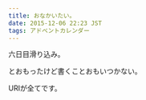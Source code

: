 ```yaml
---
title: おなかいたい。
date: 2015-12-06 22:23 JST
tags: アドベントカレンダー
---
```


六日目滑り込み。

とおもったけど書くことおもいつかない。

URIが全てです。
